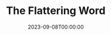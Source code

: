 ---
title: The Flattering Word
date: 2023-09-08T00:00:00
opening_date: 1929-01-22
closing_date:
layout: productions
playbill:
Theatre: Theatre Jacksonville
cast:
- Lena: Birsa Shepard
- Eugene Tesh: Douglas B. Leatherbury
- Mary Rigley: Josephine Jackson
- Rev. Rigley: Lorenzo Baldwin
- Mrs. Zooker: Mrs. Lorenzo W. Baldwin
crew:
- Director: Mrs. E.R. Hoyt
- Setting:
  - Anne C. Lalor
  - Mrs. E.R. Hoyt
understudies:
orchestra:
---
